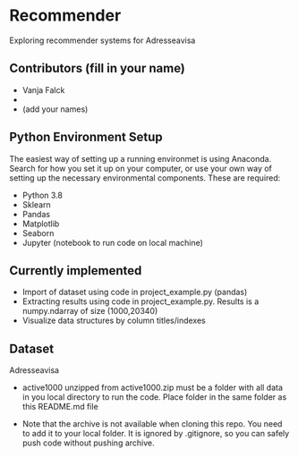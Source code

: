 # Recommender
Exploring recommender systems for Adresseavisa

## Contributors (fill in your name)
* Vanja Falck
* 
* (add your names)

## Python Environment Setup
The easiest way of setting up a running environmet is using Anaconda. Search
for how you set it up on your computer, or use your own way of setting up
the necessary environmental components. These are required:

* Python 3.8
* Sklearn
* Pandas
* Matplotlib
* Seaborn
* Jupyter (notebook to run code on local machine)

## Currently implemented
* Import of dataset using code in project_example.py (pandas)
* Extracting results using code in project_example.py. Results is a numpy.ndarray of size (1000,20340)
* Visualize data structures by column titles/indexes
## Dataset
Adresseavisa 

* active1000 unzipped from  active1000.zip must be a folder
with all data in you local directory to run the code. Place folder in 
the same folder as this README.md file

* Note that the archive is not available when cloning this repo. You need to
add it to your local folder. It is ignored by .gitignore, so you can safely push 
code without pushing archive. 
